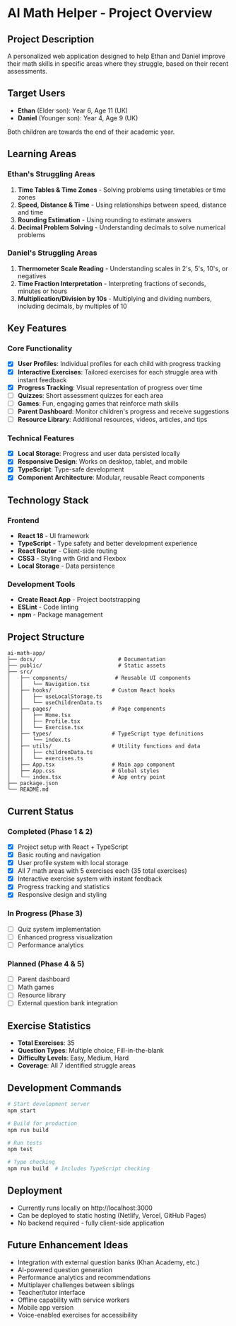 # AI Math Helper - Project Overview

## Project Description
A personalized web application designed to help Ethan and Daniel improve their math skills in specific areas where they struggle, based on their recent assessments.

## Target Users
- **Ethan** (Elder son): Year 6, Age 11 (UK)
- **Daniel** (Younger son): Year 4, Age 9 (UK)

Both children are towards the end of their academic year.

## Learning Areas

### Ethan's Struggling Areas
1. **Time Tables & Time Zones** - Solving problems using timetables or time zones
2. **Speed, Distance & Time** - Using relationships between speed, distance and time
3. **Rounding Estimation** - Using rounding to estimate answers
4. **Decimal Problem Solving** - Understanding decimals to solve numerical problems

### Daniel's Struggling Areas
1. **Thermometer Scale Reading** - Understanding scales in 2's, 5's, 10's, or negatives
2. **Time Fraction Interpretation** - Interpreting fractions of seconds, minutes or hours
3. **Multiplication/Division by 10s** - Multiplying and dividing numbers, including decimals, by multiples of 10

## Key Features

### Core Functionality
- [x] **User Profiles**: Individual profiles for each child with progress tracking
- [x] **Interactive Exercises**: Tailored exercises for each struggle area with instant feedback
- [x] **Progress Tracking**: Visual representation of progress over time
- [ ] **Quizzes**: Short assessment quizzes for each area
- [ ] **Games**: Fun, engaging games that reinforce math skills
- [ ] **Parent Dashboard**: Monitor children's progress and receive suggestions
- [ ] **Resource Library**: Additional resources, videos, articles, and tips

### Technical Features
- [x] **Local Storage**: Progress and user data persisted locally
- [x] **Responsive Design**: Works on desktop, tablet, and mobile
- [x] **TypeScript**: Type-safe development
- [x] **Component Architecture**: Modular, reusable React components

## Technology Stack

### Frontend
- **React 18** - UI framework
- **TypeScript** - Type safety and better development experience
- **React Router** - Client-side routing
- **CSS3** - Styling with Grid and Flexbox
- **Local Storage** - Data persistence

### Development Tools
- **Create React App** - Project bootstrapping
- **ESLint** - Code linting
- **npm** - Package management

## Project Structure

```
ai-math-app/
├── docs/                          # Documentation
├── public/                        # Static assets
├── src/
│   ├── components/               # Reusable UI components
│   │   └── Navigation.tsx
│   ├── hooks/                   # Custom React hooks
│   │   ├── useLocalStorage.ts
│   │   └── useChildrenData.ts
│   ├── pages/                   # Page components
│   │   ├── Home.tsx
│   │   ├── Profile.tsx
│   │   └── Exercise.tsx
│   ├── types/                   # TypeScript type definitions
│   │   └── index.ts
│   ├── utils/                   # Utility functions and data
│   │   ├── childrenData.ts
│   │   └── exercises.ts
│   ├── App.tsx                  # Main app component
│   ├── App.css                  # Global styles
│   └── index.tsx                # App entry point
├── package.json
└── README.md
```

## Current Status

### Completed (Phase 1 & 2)
- [x] Project setup with React + TypeScript
- [x] Basic routing and navigation
- [x] User profile system with local storage
- [x] All 7 math areas with 5 exercises each (35 total exercises)
- [x] Interactive exercise system with instant feedback
- [x] Progress tracking and statistics
- [x] Responsive design and styling

### In Progress (Phase 3)
- [ ] Quiz system implementation
- [ ] Enhanced progress visualization
- [ ] Performance analytics

### Planned (Phase 4 & 5)
- [ ] Parent dashboard
- [ ] Math games
- [ ] Resource library
- [ ] External question bank integration

## Exercise Statistics
- **Total Exercises**: 35
- **Question Types**: Multiple choice, Fill-in-the-blank
- **Difficulty Levels**: Easy, Medium, Hard
- **Coverage**: All 7 identified struggle areas

## Development Commands

```bash
# Start development server
npm start

# Build for production
npm run build

# Run tests
npm test

# Type checking
npm run build  # Includes TypeScript checking
```

## Deployment
- Currently runs locally on http://localhost:3000
- Can be deployed to static hosting (Netlify, Vercel, GitHub Pages)
- No backend required - fully client-side application

## Future Enhancement Ideas
- Integration with external question banks (Khan Academy, etc.)
- AI-powered question generation
- Performance analytics and recommendations
- Multiplayer challenges between siblings
- Teacher/tutor interface
- Offline capability with service workers
- Mobile app version
- Voice-enabled exercises for accessibility